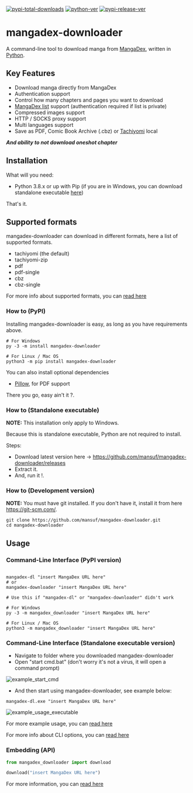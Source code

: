 [![pypi-total-downloads](https://img.shields.io/pypi/dm/mangadex-downloader?label=DOWNLOADS&style=for-the-badge)](https://pypi.org/project/mangadex-downloader)
[![python-ver](https://img.shields.io/pypi/pyversions/mangadex-downloader?style=for-the-badge)](https://pypi.org/project/mangadex-downloader)
[![pypi-release-ver](https://img.shields.io/pypi/v/mangadex-downloader?style=for-the-badge)](https://pypi.org/project/mangadex-downloader)

# mangadex-downloader

A command-line tool to download manga from [MangaDex](https://mangadex.org/), written in [Python](https://www.python.org/).

## Key Features

- Download manga directly from MangaDex 
- Authentication support
- Control how many chapters and pages you want to download
- [MangaDex list](https://mangadex.org/my/lists) support (authentication required if list is private)
- Compressed images support
- HTTP / SOCKS proxy support
- Multi languages support
- Save as PDF, Comic Book Archive (.cbz) or [Tachiyomi](https://github.com/tachiyomiorg/tachiyomi) local

***And ability to not download oneshot chapter***

## Installation

What will you need:
- Python 3.8.x or up with Pip (if you are in Windows, you can download standalone executable [here](https://github.com/mansuf/mangadex-downloader/releases))

That's it.

## Supported formats

mangadex-downloader can download in different formats, here a list of supported formats.

- tachiyomi (the default)
- tachiyomi-zip
- pdf
- pdf-single
- cbz
- cbz-single

For more info about supported formats, you can [read here](https://mangadex-downloader.readthedocs.io/en/latest/formats.html)

### How to (PyPI)

Installing mangadex-downloader is easy, as long as you have requirements above.

```shell
# For Windows
py -3 -m install mangadex-downloader

# For Linux / Mac OS
python3 -m pip install mangadex-downloader
```

You can also install optional dependencies
- [Pillow](https://pypi.org/project/pillow/), for PDF support

There you go, easy ain't it ?.

### How to (Standalone executable)

**NOTE:** This installation only apply to Windows.

Because this is standalone executable, Python are not required to install.

Steps:
- Download latest version here -> https://github.com/mansuf/mangadex-downloader/releases
- Extract it.
- And, run it !.

### How to (Development version)

**NOTE:** You must have git installed. If you don't have it, install it from here https://git-scm.com/.

```shell
git clone https://github.com/mansuf/mangadex-downloader.git
cd mangadex-downloader
```

## Usage

### Command-Line Interface (PyPI version)

```shell

mangadex-dl "insert MangaDex URL here" 
# or
mangadex-downloader "insert MangaDex URL here" 

# Use this if "mangadex-dl" or "mangadex-downloader" didn't work

# For Windows
py -3 -m mangadex_downloader "insert MangaDex URL here" 

# For Linux / Mac OS
python3 -m mangadex_downloader "insert MangaDex URL here" 
```

### Command-Line Interface (Standalone executable version)

- Navigate to folder where you downloaded mangadex-downloader
- Open "start cmd.bat" (don't worry it's not a virus, it will open a command prompt)

![example_start_cmd](https://raw.githubusercontent.com/mansuf/mangadex-downloader/main/assets/example_start_cmd.png)

- And then start using mangadex-downloader, see example below:

```shell
mangadex-dl.exe "insert MangaDex URL here" 
```

![example_usage_executable](https://raw.githubusercontent.com/mansuf/mangadex-downloader/main/assets/example_usage_executable.png)

For more example usage, you can [read here](https://mangadex-downloader.readthedocs.io/en/latest/cli_usage.html)

For more info about CLI options, you can [read here](https://mangadex-downloader.readthedocs.io/en/latest/cli_ref.html)

### Embedding (API)

```python
from mangadex_downloader import download

download("insert MangaDex URL here")
```

For more information, you can [read here](https://mangadex-downloader.readthedocs.io/en/stable/usage_api.html)
